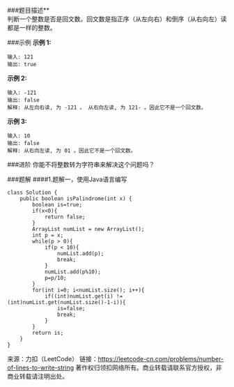 ###题目描述**  
	判断一个整数是否是回文数。回文数是指正序（从左向右）和倒序（从右向左）读都是一样的整数。

###示例
**示例 1:**  
```
输入: 121
输出: true
```
**示例 2:**
```
输入: -121
输出: false
解释: 从左向右读, 为 -121 。 从右向左读, 为 121- 。因此它不是一个回文数。
```
**示例 3:**
```
输入: 10
输出: false
解释: 从右向左读, 为 01 。因此它不是一个回文数。
```

###进阶
	你能不将整数转为字符串来解决这个问题吗？
	
###题解 
####1.题解一，使用Java语言编写
```
class Solution {
    public boolean isPalindrome(int x) {
        boolean is=true;
        if(x<0){
            return false;
        }
        ArrayList numList = new ArrayList();
        int p = x;
        while(p > 0){
            if(p < 10){
                numList.add(p);
                break;
            }
            numList.add(p%10);
            p=p/10;
        }
        for(int i=0; i<numList.size(); i++){
            if((int)numList.get(i) != (int)numList.get(numList.size()-1-i)){
                is=false;
                break;
            }
        }
        return is;
    }
}
```  

来源：力扣（LeetCode）
链接：https://leetcode-cn.com/problems/number-of-lines-to-write-string
著作权归领扣网络所有。商业转载请联系官方授权，非商业转载请注明出处。